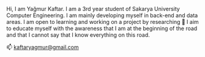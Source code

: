 
Hi, I am Yağmur Kaftar. I am a 3rd year student of Sakarya University Computer Engineering. I am mainly developing myself in back-end and data areas. I am open to learning and working on a project by researching 💬 I aim to educate myself with the awareness that I am at the beginning of the road and that I cannot say that I know everything on this road.

📫 kaftaryagmur@gmail.com



